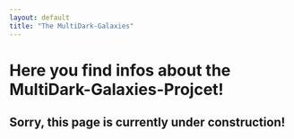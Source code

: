 ```yaml
---
layout: default
title: "The MultiDark-Galaxies"
---
```


# Here you find infos about the MultiDark-Galaxies-Projcet!

## Sorry, this page is currently under construction!
